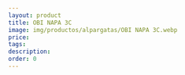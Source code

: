 ```yaml
---
layout: product
title: OBI NAPA 3C
image: img/productos/alpargatas/OBI NAPA 3C.webp
price: 
tags: 
description: 
order: 0
---
```

